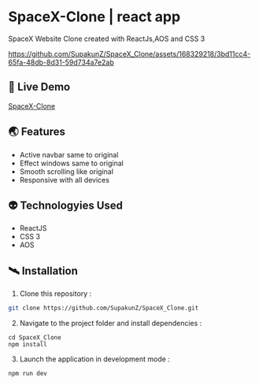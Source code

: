 # SpaceX-Clone | react app
SpaceX Website Clone created with ReactJs,AOS and CSS 3

https://github.com/SupakunZ/SpaceX_Clone/assets/168329218/3bd11cc4-65fa-48db-8d31-59d734a7e2ab

## 🚀 Live Demo 
<a href='https://spacex-clones.netlify.app' target="_blank">SpaceX-Clone</a>

## 🌏 Features

  <ul>
      <li>Active navbar same to original</li>
      <li>Effect windows same to original</li>
      <li>Smooth scrolling like original</li>
      <li>Responsive with all devices</li>
  </ul>

## 👽 Technologyies Used
  
  <ul>
      <li>ReactJS</li>
      <li>CSS 3</li>
      <li>AOS</li>
  </ul>


## 🛰️ Installation

1. Clone this repository :

```bash
git clone https://github.com/SupakunZ/SpaceX_Clone.git
```

2. Navigate to the project folder and install dependencies :

```
cd SpaceX_Clone
npm install
```

3. Launch the application in development mode :

```
npm run dev
```

